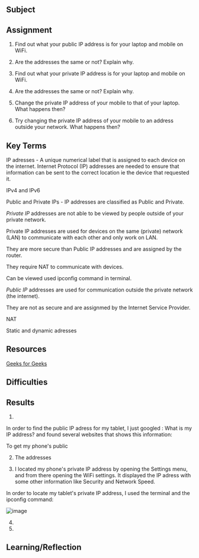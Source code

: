 ## Subject


##  Assignment

1.  Find out what your public IP address is for your laptop and mobile on WiFi.


2.  Are the addresses the same or not? Explain why.


3.  Find out what your private IP address is for your laptop and mobile on WiFi.


4.  Are the addresses the same or not? Explain why.


5.  Change the private IP address of your mobile to that of your laptop. What happens then?


6.  Try changing the private IP address of your mobile to an address outside your network. What happens then?




## Key Terms

IP adresses - A unique numerical label that is assigned to each device on the internet.  Internet Protocol (IP) addresses are needed to ensure that information can be sent to the correct location ie the device that requested it.


IPv4 and IPv6


Public and Private IPs - IP addresses are classified as Public and Private.  

*Private IP* addresses are not able to be viewed by people outside of your private network.  

Private IP addresses are used for devices on the same (private) network (LAN) to communicate with each other and only work on LAN.

They are more secure than Public IP addresses and are assigned by the router. 

They require NAT to communicate with devices.

Can be viewed used ipconfig command in terminal.

*Public IP* addresses are used for communication outside the private network (the internet).  

They are not as secure and are assignmed by the Internet Service Provider. 




NAT


Static and dynamic adresses

## Resources

[Geeks for Geeks](https://www.geeksforgeeks.org/difference-between-private-and-public-ip-addresses/)

##  Difficulties

##  Results

1.   



In order to find the public IP adress for my tablet, I just googled : What is my IP address? and found several websites that shows this information:










To get my phone's public








2.  The addresses

3.  I located my phone's private IP address by opening the Settings menu, and from there opening the WiFi settings.  It displayed the IP adress with some other information like Security and Network Speed.

In order to locate my tablet's private IP address, I used the terminal and the ipconfig command:  

![image](https://github.com/techgrounds/cloud-assignments-E28MS/assets/151161141/135ebfcc-bb3d-4b77-b701-381fab4b27df)

4.  

5.  

##  Learning/Reflection


